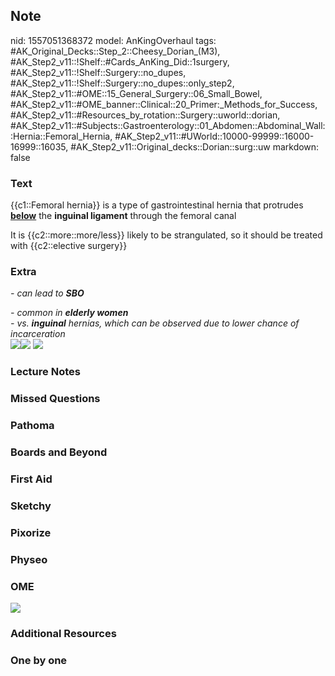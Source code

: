 ## Note
nid: 1557051368372
model: AnKingOverhaul
tags: #AK_Original_Decks::Step_2::Cheesy_Dorian_(M3), #AK_Step2_v11::!Shelf::#Cards_AnKing_Did::1surgery, #AK_Step2_v11::!Shelf::Surgery::no_dupes, #AK_Step2_v11::!Shelf::Surgery::no_dupes::only_step2, #AK_Step2_v11::#OME::15_General_Surgery::06_Small_Bowel, #AK_Step2_v11::#OME_banner::Clinical::20_Primer:_Methods_for_Success, #AK_Step2_v11::#Resources_by_rotation::Surgery::uworld::dorian, #AK_Step2_v11::#Subjects::Gastroenterology::01_Abdomen::Abdominal_Wall::Hernia::Femoral_Hernia, #AK_Step2_v11::#UWorld::10000-99999::16000-16999::16035, #AK_Step2_v11::Original_decks::Dorian::surg::uw
markdown: false

### Text
{{c1::Femoral hernia}} is a type of gastrointestinal hernia that
protrudes <b><u>below</u></b> the <b>inguinal ligament</b> through
the femoral canal
<div>
  It is {{c2::more::more/less}} likely to be strangulated, so it
  should be treated with {{c2::elective surgery}}
</div>

### Extra
<i>- can lead to <b>SBO</b></i>
<div><i>- common in <b>elderly women</b></i>
<div>
  <i>- vs. <b>inguinal</b> hernias, which can be observed due to
  lower chance of incarceration</i>
</div>
<div style="display: inline !important;">
  <i><img src="paste-1359928379834369.jpg"><img src=
  "paste-633546330865665.jpg"></i>
</div><img src="paste-2992308010090497.jpg"></div>

### Lecture Notes


### Missed Questions


### Pathoma


### Boards and Beyond


### First Aid


### Sketchy


### Pixorize


### Physeo


### OME
<div class="ome-widget">
  <a href="https://onlinemeded.org/spa/surgery?ref=anki"><img src=
  "_OME_AnkiFlashcards_Topic_3.png"></a>
</div>

### Additional Resources


### One by one

